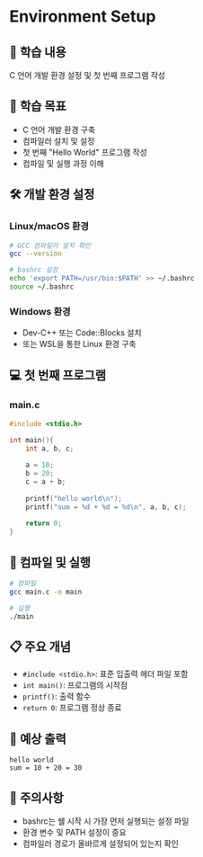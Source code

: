 # Environment Setup

## 📖 학습 내용
C 언어 개발 환경 설정 및 첫 번째 프로그램 작성

## 🎯 학습 목표
- C 언어 개발 환경 구축
- 컴파일러 설치 및 설정
- 첫 번째 "Hello World" 프로그램 작성
- 컴파일 및 실행 과정 이해

## 🛠️ 개발 환경 설정

### Linux/macOS 환경
```bash
# GCC 컴파일러 설치 확인
gcc --version

# bashrc 설정
echo 'export PATH=/usr/bin:$PATH' >> ~/.bashrc
source ~/.bashrc
```

### Windows 환경
- Dev-C++ 또는 Code::Blocks 설치
- 또는 WSL을 통한 Linux 환경 구축

## 💻 첫 번째 프로그램

### main.c
```c
#include <stdio.h>

int main(){
    int a, b, c;
    
    a = 10;
    b = 20;
    c = a + b;
    
    printf("hello world\n");
    printf("sum = %d + %d = %d\n", a, b, c);
    
    return 0;
}
```

## 🔧 컴파일 및 실행
```bash
# 컴파일
gcc main.c -o main

# 실행
./main
```

## 📋 주요 개념
- `#include <stdio.h>`: 표준 입출력 헤더 파일 포함
- `int main()`: 프로그램의 시작점
- `printf()`: 출력 함수
- `return 0`: 프로그램 정상 종료

## 🎉 예상 출력
```
hello world
sum = 10 + 20 = 30
```

## 📝 주의사항
- bashrc는 쉘 시작 시 가장 먼저 실행되는 설정 파일
- 환경 변수 및 PATH 설정이 중요
- 컴파일러 경로가 올바르게 설정되어 있는지 확인
